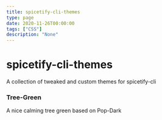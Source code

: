 ```yaml
---
title: spicetify-cli-themes
type: page
date: 2020-11-26T00:00:00
tags: ["CSS"]
description: "None"
---
```


# spicetify-cli-themes

A collection of tweaked and custom themes for spicetify-cli

### Tree-Green

A nice calming tree green based on Pop-Dark
